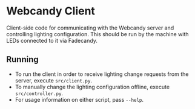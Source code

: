 # Webcandy Client
Client-side code for communicating with the Webcandy server and controlling lighting configuration. This should be run by the machine with LEDs connected to it via Fadecandy.

## Running
* To run the client in order to receive lighting change requests from the server, execute `src/client.py`.
* To manually change the lighting configuration offline, execute `src/controller.py`.
* For usage information on either script, pass `--help`.